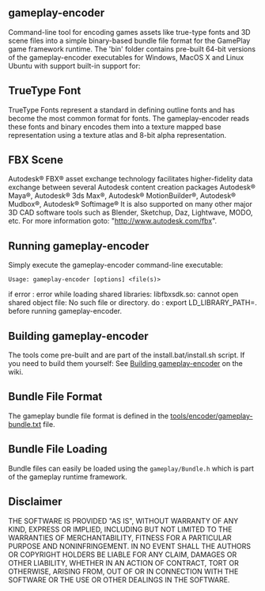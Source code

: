 ## gameplay-encoder
Command-line tool for encoding games assets like true-type fonts and 3D scene files
into a simple binary-based bundle file format for the GamePlay game framework runtime. 
The 'bin' folder contains pre-built 64-bit versions of the gameplay-encoder executables for 
Windows, MacOS X and Linux Ubuntu with support built-in support for:

## TrueType Font
TrueType Fonts represent a standard in defining outline fonts and has become the 
most common format for fonts. The gameplay-encoder reads these fonts and binary encodes 
them into a texture mapped base representation using a texture atlas and 8-bit alpha
representation.

## FBX Scene
Autodesk® FBX® asset exchange technology facilitates higher-fidelity data exchange between several Autodesk content creation packages
Autodesk® Maya®, Autodesk® 3ds Max®, Autodesk® MotionBuilder®, Autodesk® Mudbox®, Autodesk® Softimage®
It is also supported on many other major 3D CAD software tools such as Blender, Sketchup, Daz, Lightwave, MODO, etc.
For more information goto: "http://www.autodesk.com/fbx".

## Running gameplay-encoder
Simply execute the gameplay-encoder command-line executable:

`Usage: gameplay-encoder [options] <file(s)>`

if error : error while loading shared libraries: libfbxsdk.so: cannot open shared object file: No such file or directory.
do :
export LD_LIBRARY_PATH=. 
before running gameplay-encoder.

## Building gameplay-encoder
The tools come pre-built and are part of the install.bat/install.sh script. 
If you need to build them yourself:
See [Building gameplay-encoder](https://github.com/gameplay3d/GamePlay/wiki/Building-gameplay-encoder) on the wiki.

## Bundle File Format
The gameplay bundle file format is defined in the [tools/encoder/gameplay-bundle.txt](gameplay-bundle.txt) file.

## Bundle File Loading
Bundle files can easily be loaded using the `gameplay/Bundle.h` which is part of the gameplay runtime framework.

## Disclaimer
THE SOFTWARE IS PROVIDED "AS IS", WITHOUT WARRANTY OF ANY KIND, EXPRESS OR IMPLIED, 
INCLUDING BUT NOT LIMITED TO THE WARRANTIES OF MERCHANTABILITY, FITNESS FOR A 
PARTICULAR PURPOSE AND NONINFRINGEMENT. IN NO EVENT SHALL THE AUTHORS OR COPYRIGHT 
HOLDERS BE LIABLE FOR ANY CLAIM, DAMAGES OR OTHER LIABILITY, WHETHER IN AN ACTION OF CONTRACT, 
TORT OR OTHERWISE, ARISING FROM, OUT OF OR IN CONNECTION WITH THE SOFTWARE OR THE USE OR 
OTHER DEALINGS IN THE SOFTWARE.
